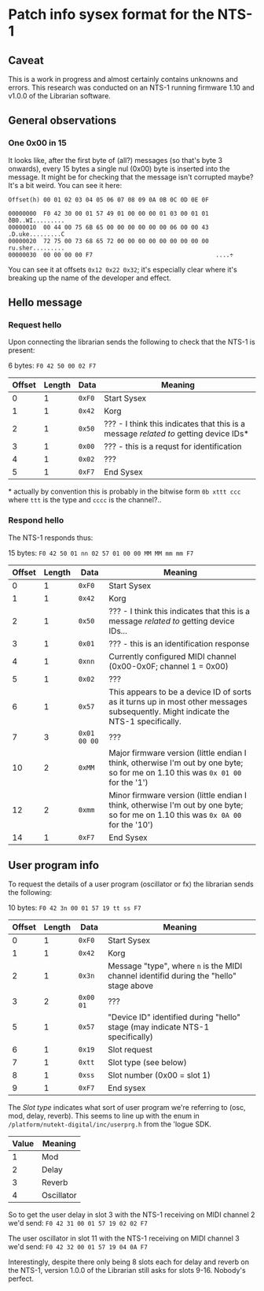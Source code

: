 # Patch info sysex format for the NTS-1
## Caveat
This is a work in progress and almost certainly contains unknowns and errors. This research was conducted on an NTS-1 running firmware 1.10 and v1.0.0 of the Librarian software.

## General observations
### One 0x00 in 15
It looks like, after the first byte of (all?) messages (so that's byte 3 onwards), every 15 bytes a single nul (0x00) byte is inserted into the message. It might be for checking that the message isn't corrupted maybe? It's a bit weird. You can see it here:

```
Offset(h) 00 01 02 03 04 05 06 07 08 09 0A 0B 0C 0D 0E 0F

00000000  F0 42 30 00 01 57 49 01 00 00 00 01 03 00 01 01  ðB0..WI.........
00000010  00 44 00 75 6B 65 00 00 00 00 00 00 06 00 00 43  .D.uke.........C
00000020  72 75 00 73 68 65 72 00 00 00 00 00 00 00 00 00  ru.sher.........
00000030  00 00 00 00 F7                                   ....÷
```

You can see it at offsets `0x12 0x22 0x32`; it's especially clear where it's breaking up the name of the developer and effect.

## Hello message

### Request hello
Upon connecting the librarian sends the following to check that the NTS-1 is present: 

6 bytes: `F0 42 50 00 02 F7`

| Offset | Length | Data     | Meaning
| ------ | ------ | -------- | -------
| 0      | 1      | `0xF0`   | Start Sysex
| 1      | 1      | `0x42`   | Korg
| 2      | 1      | `0x50`   | ??? - I think this indicates that this is a message _related to_ getting device IDs*
| 3      | 1      | `0x00`   | ??? - this is a requst for identification
| 4      | 1      | `0x02`   | ???
| 5      | 1      | `0xF7`   | End Sysex

\* actually by convention this is probably in the bitwise form `0b xttt ccc` where `ttt` is the type and `cccc` is the channel?..

### Respond hello
The NTS-1 responds thus:

15 bytes: `F0 42 50 01 nn 02 57 01 00 00 MM MM mm mm F7`

| Offset | Length | Data     | Meaning
| ------ | ------ | -------- | -------
| 0      | 1      | `0xF0`   | Start Sysex
| 1      | 1      | `0x42`   | Korg
| 2      | 1      | `0x50`   | ??? - I think this indicates that this is a message _related to_ getting device IDs...
| 3      | 1      | `0x01`   | ??? - this is an identification response
| 4      | 1      | `0xnn`   | Currently configured MIDI channel (0x00-0x0F; channel 1 = 0x00)
| 5      | 1      | `0x02`   | ???
| 6      | 1      | `0x57`   | This appears to be a device ID of sorts as it turns up in most other messages subsequently. Might indicate the NTS-1 specifically.
| 7      | 3      | `0x01 00 00` | ???
| 10     | 2      | `0xMM`   | Major firmware version (little endian I think, otherwise I'm out by one byte; so for me on 1.10 this was `0x 01 00` for the '1')
| 12     | 2      | `0xmm`   | Minor firmware version (little endian I think, otherwise I'm out by one byte; so for me on 1.10 this was `0x 0A 00` for the '10')
| 14     | 1      | `0xF7`   | End Sysex

## User program info
To request the details of a user program (oscillator or fx) the librarian sends the following:

10 bytes: `F0 42 3n 00 01 57 19 tt ss F7`

| Offset | Length | Data   | Meaning
| ------ | ------ | ------ | -------
| 0      | 1      | `0xF0`   | Start Sysex
| 1      | 1      | `0x42`   | Korg
| 2      | 1      | `0x3n`   | Message "type", where `n` is the MIDI channel identifid during the "hello" stage above
| 3      | 2      | `0x00 01` | ???
| 5      | 1      | `0x57`   | "Device ID" identified during "hello" stage (may indicate NTS-1 specifically)
| 6      | 1      | `0x19`   | Slot request
| 7      | 1      | `0xtt`   | Slot type (see below)
| 8      | 1      | `0xss`   | Slot number (0x00 = slot 1)
| 9      | 1      | `0xF7`   | End sysex

The _Slot type_ indicates what sort of user program we're referring to (osc, mod, delay, reverb). This seems to line up with the enum in `/platform/nutekt-digital/inc/userprg.h` from the 'logue SDK.

| Value | Meaning
| ----- | -------
| 1     | Mod
| 2     | Delay
| 3     | Reverb
| 4     | Oscillator

So to get the user delay in slot 3 with the NTS-1 receiving on MIDI channel 2 we'd send: 
`F0 42 31 00 01 57 19 02 02 F7`

The user oscillator in slot 11 with the NTS-1 receiving on MIDI channel 3 we'd send: 
`F0 42 32 00 01 57 19 04 0A F7`

Interestingly, despite there only being 8 slots each for delay and reverb on the NTS-1, version 1.0.0 of the Librarian still asks for slots 9-16. Nobody's perfect.